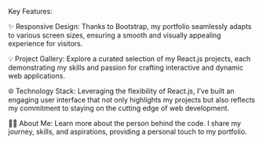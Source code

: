 Key Features:

✨ Responsive Design: Thanks to Bootstrap, my portfolio seamlessly adapts to various screen sizes, ensuring a smooth and visually appealing experience for visitors.

💡 Project Gallery: Explore a curated selection of my React.js projects, each demonstrating my skills and passion for crafting interactive and dynamic web applications.

🌐 Technology Stack: Leveraging the flexibility of React.js, I've built an engaging user interface that not only highlights my projects but also reflects my commitment to staying on the cutting edge of web development.

👩‍💻 About Me: Learn more about the person behind the code. I share my journey, skills, and aspirations, providing a personal touch to my portfolio.
